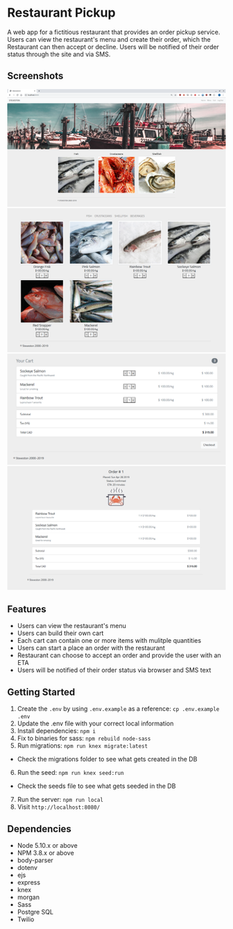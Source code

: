 # Restaurant Pickup
A web app for a fictitious restaurant that provides an order pickup service. Users can view the restaurant's menu and create their order, which the Restaurant can then accept or decline.  Users will be notified of their order status through the site and via SMS.

## Screenshots
<img src="https://raw.githubusercontent.com/theostavrides/restaurantapp/master/screenshots/home.png" />
<img src="https://raw.githubusercontent.com/theostavrides/restaurantapp/master/screenshots/menu.png" />
<img src="https://raw.githubusercontent.com/theostavrides/restaurantapp/master/screenshots/cart.png" />
<img src="https://raw.githubusercontent.com/theostavrides/restaurantapp/master/screenshots/confirmed.png" />

## Features
- Users can view the restaurant's menu
- Users can build their own cart
- Each cart can contain one or more items with mulitple quantities
- Users can start a place an order with the restaurant
- Restaurant can choose to accept an order and provide the user with an ETA
- Users will be notified of their order status via browser and SMS text

## Getting Started

1. Create the `.env` by using `.env.example` as a reference: `cp .env.example .env`
2. Update the .env file with your correct local information
3. Install dependencies: `npm i`
4. Fix to binaries for sass: `npm rebuild node-sass`
5. Run migrations: `npm run knex migrate:latest`
  - Check the migrations folder to see what gets created in the DB
6. Run the seed: `npm run knex seed:run`
  - Check the seeds file to see what gets seeded in the DB
7. Run the server: `npm run local`
8. Visit `http://localhost:8080/`

## Dependencies

- Node 5.10.x or above
- NPM 3.8.x or above
- body-parser
- dotenv
- ejs
- express
- knex
- morgan
- Sass
- Postgre SQL
- Twilio
